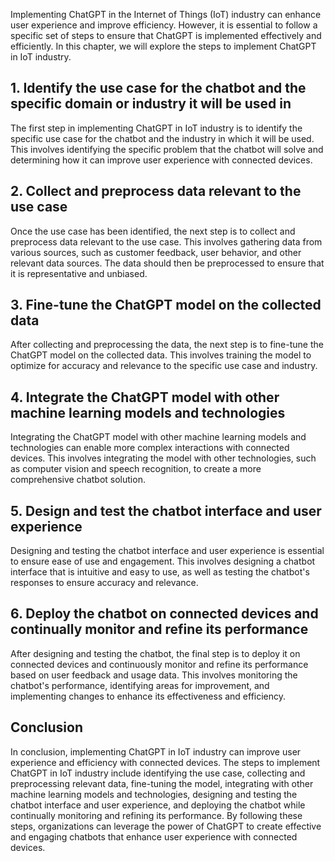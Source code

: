 
Implementing ChatGPT in the Internet of Things (IoT) industry can enhance user experience and improve efficiency. However, it is essential to follow a specific set of steps to ensure that ChatGPT is implemented effectively and efficiently. In this chapter, we will explore the steps to implement ChatGPT in IoT industry.

## 1. Identify the use case for the chatbot and the specific domain or industry it will be used in

The first step in implementing ChatGPT in IoT industry is to identify the specific use case for the chatbot and the industry in which it will be used. This involves identifying the specific problem that the chatbot will solve and determining how it can improve user experience with connected devices.

## 2. Collect and preprocess data relevant to the use case

Once the use case has been identified, the next step is to collect and preprocess data relevant to the use case. This involves gathering data from various sources, such as customer feedback, user behavior, and other relevant data sources. The data should then be preprocessed to ensure that it is representative and unbiased.

## 3. Fine-tune the ChatGPT model on the collected data

After collecting and preprocessing the data, the next step is to fine-tune the ChatGPT model on the collected data. This involves training the model to optimize for accuracy and relevance to the specific use case and industry.

## 4. Integrate the ChatGPT model with other machine learning models and technologies

Integrating the ChatGPT model with other machine learning models and technologies can enable more complex interactions with connected devices. This involves integrating the model with other technologies, such as computer vision and speech recognition, to create a more comprehensive chatbot solution.

## 5. Design and test the chatbot interface and user experience

Designing and testing the chatbot interface and user experience is essential to ensure ease of use and engagement. This involves designing a chatbot interface that is intuitive and easy to use, as well as testing the chatbot's responses to ensure accuracy and relevance.

## 6. Deploy the chatbot on connected devices and continually monitor and refine its performance

After designing and testing the chatbot, the final step is to deploy it on connected devices and continuously monitor and refine its performance based on user feedback and usage data. This involves monitoring the chatbot's performance, identifying areas for improvement, and implementing changes to enhance its effectiveness and efficiency.

Conclusion
----------

In conclusion, implementing ChatGPT in IoT industry can improve user experience and efficiency with connected devices. The steps to implement ChatGPT in IoT industry include identifying the use case, collecting and preprocessing relevant data, fine-tuning the model, integrating with other machine learning models and technologies, designing and testing the chatbot interface and user experience, and deploying the chatbot while continually monitoring and refining its performance. By following these steps, organizations can leverage the power of ChatGPT to create effective and engaging chatbots that enhance user experience with connected devices.

